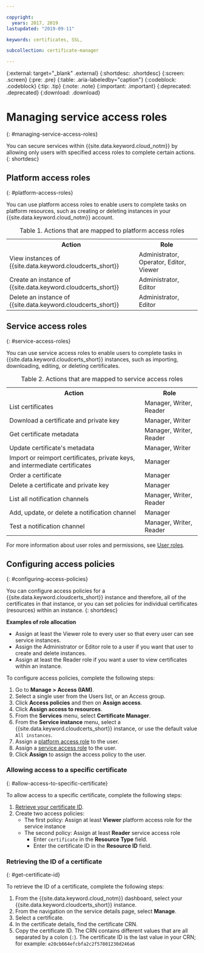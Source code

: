 ```yaml
---

copyright:
  years: 2017, 2019
lastupdated: "2019-09-11"

keywords: certificates, SSL,

subcollection: certificate-manager

---
```


{:external: target="_blank" .external}
{:shortdesc: .shortdesc}
{:screen: .screen}
{:pre: .pre}
{:table: .aria-labeledby="caption"}
{:codeblock: .codeblock}
{:tip: .tip}
{:note: .note}
{:important: .important}
{:deprecated: .deprecated}
{:download: .download}

# Managing service access roles
{: #managing-service-access-roles}

You can secure services within {{site.data.keyword.cloud_notm}} by allowing only users with specified access roles to complete certain actions.
{: shortdesc}

## Platform access roles
{: #platform-access-roles}

You can use platform access roles to enable users to complete tasks on platform resources, such as creating or deleting instances in your {{site.data.keyword.cloud_notm}} account.

<table>
<caption> Table 1. Actions that are mapped to platform access roles</caption>
  <tr>
    <th> Action </th>
    <th> Role </th>
  </tr>
  <tr>
    <td>View instances of {{site.data.keyword.cloudcerts_short}}</td>
    <td> Administrator, Operator, Editor, Viewer </td>
  </tr>
  <tr>
    <td>Create an instance of {{site.data.keyword.cloudcerts_short}}</td>
    <td> Administrator, Editor </td>
  </tr>
  <tr>
    <td>Delete an instance of {{site.data.keyword.cloudcerts_short}}</td>
    <td> Administrator, Editor </td>
  </tr>
</table>

## Service access roles
{: #service-access-roles}

You can use service access roles to enable users to complete tasks in {{site.data.keyword.cloudcerts_short}} instances, such as importing, downloading, editing, or deleting certificates.

<table>
<caption> Table 2. Actions that are mapped to service access roles</caption>
  <tr>
    <th> Action </th>
    <th> Role </th>
  </tr>
  <tr>
    <td>List certificates</td>
    <td> Manager, Writer, Reader </td>
  </tr>
  <tr>
    <td>Download a certificate and private key </td>
    <td> Manager, Writer </td>
  </tr>
  <tr>
     <td>Get certificate metadata </td>
     <td> Manager, Writer, Reader </td>
  </tr>      
  <tr>
    <td>Update certificate's metadata</td>
    <td> Manager, Writer </td>
  </tr>
  <tr>
    <td>Import or reimport certificates, private keys, and intermediate certificates </td>
    <td> Manager </td>
  </tr>
  <tr>
    <td>Order a certificate </td>
    <td> Manager </td>
  </tr>
  <tr>
    <td>Delete a certificate and private key </td>
    <td> Manager </td>
  </tr>
      <tr>
        <td>List all notification channels </td>
        <td> Manager, Writer, Reader </td>
      </tr>
   <tr>
     <td>Add, update, or delete a notification channel </td>
     <td> Manager </td>
   </tr>
     <tr>
       <td>Test a notification channel </td>
       <td> Manager, Writer, Reader </td>
     </tr>
</table>

For more information about user roles and permissions, see [User roles](/docs/iam?topic=iam-userroles#userroles).

## Configuring access policies
{: #configuring-access-policies}

You can configure access policies for a {{site.data.keyword.cloudcerts_short}} instance and therefore, all of the certificates in that instance, or you can set policies for individual certificates (resources) within an instance.
{: shortdesc}

**Examples of role allocation**

* Assign at least the Viewer role to every user so that every user can see service instances.
* Assign the Administrator or Editor role to a user if you want that user to create and delete instances.
* Assign at least the Reader role if you want a user to view certificates within an instance.



To configure access policies, complete the following steps:

1. Go to **Manage > Access (IAM)**. 
2. Select a single user from the Users list, or an Access group.
3. Click **Access policies** and then on **Assign access**.
4. Click **Assign access to resources**.
5. From the **Services** menu, select **Certificate Manager**.
6. From the **Service instance** menu, select a {{site.data.keyword.cloudcerts_short}} instance, or use the default value `All instances`.
7. Assign a [platform access role](/docs/services/certificate-manager?topic=certificate-manager-managing-service-access-roles#platform-access-roles) to the user.
8. Assign a [service access role](/docs/services/certificate-manager?topic=certificate-manager-managing-service-access-roles#service-access-roles) to the user.
9. Click **Assign** to assign the access policy to the user.

### Allowing access to a specific certificate
{: #allow-access-to-specific-certificate}

To allow access to a specific certificate, complete the following steps:

1. [Retrieve your certificate ID](/docs/services/certificate-manager?topic=certificate-manager-managing-service-access-roles#get-certificate-id).
2. Create two access policies:
   - The first policy: Assign at least **Viewer** platform access role for the service instance
   - The second policy: Assign at least **Reader** service access role
     - Enter `certificate` in the **Resource Type** field.
     - Enter the certificate ID in the **Resource ID** field.

### Retrieving the ID of a certificate
{: #get-certificate-id}

To retrieve the ID of a certificate, complete the following steps:

1. From the {{site.data.keyword.cloud_notm}} dashboard, select your {{site.data.keyword.cloudcerts_short}} instance.
2. From the navigation on the service details page, select **Manage**.
3. Select a certificate.
4. In the certificate details, find the certificate CRN.
5. Copy the certificate ID. The CRN contains different values that are all separated by a colon (`:`). The certificate ID is the last value in your CRN; for example: `e20cb664efcbfa2c2f57801230d246a6`
